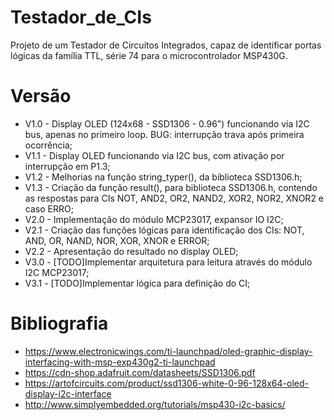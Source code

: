 # Testador_de_CIs
Projeto de um Testador de Circuitos Integrados, capaz de identificar portas lógicas da família TTL, série 74 para o microcontrolador MSP430G.

# Versão
  * V1.0 - Display OLED (124x68 - SSD1306 - 0.96") funcionando via I2C bus, apenas no primeiro loop. BUG: interrupção trava após primeira ocorrência;
  * V1.1 - Display OLED funcionando via I2C bus, com ativação por interrupção em P1.3;
  * V1.2 - Melhorias na função string_typer(), da biblioteca SSD1306.h;
  * V1.3 - Criação da função result(), para biblioteca SSD1306.h, contendo as respostas para CIs NOT, AND2, OR2, NAND2, XOR2, NOR2, XNOR2 e caso ERRO;
  * V2.0 - Implementação do módulo MCP23017, expansor IO I2C;
  * V2.1 - Criação das funções lógicas para identificação dos CIs: NOT, AND, OR, NAND, NOR, XOR, XNOR e ERROR;
  * V2.2 - Apresentação do resultado no display OLED;
  * V3.0 - [TODO]Implementar arquitetura para leitura através do módulo I2C MCP23017;
  * V3.1 - [TODO]Implementar lógica para definição do CI;

# Bibliografia
  - https://www.electronicwings.com/ti-launchpad/oled-graphic-display-interfacing-with-msp-exp430g2-ti-launchpad
  - https://cdn-shop.adafruit.com/datasheets/SSD1306.pdf
  - https://artofcircuits.com/product/ssd1306-white-0-96-128x64-oled-display-i2c-interface
  - http://www.simplyembedded.org/tutorials/msp430-i2c-basics/
